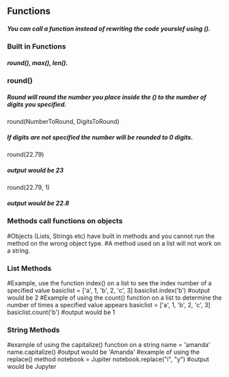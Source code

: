## Functions 
##### You can call a function instead of rewriting the code yourslef using (). 

### Built in Functions  
##### round(), max(), len(). 

### round()
##### Round will round the number you place inside the () to the number of digits you specified. 
round(NumberToRound, DigitsToRound) 
##### If digits are not specified the number will be rounded to 0 digits. 
round(22.79) 
##### output would be 23 
round(22.79, 1) 
##### output would be 22.8 

### Methods call functions on objects 
#Objects (Lists, Strings etc) have built in methods and you cannot run the method on the wrong object type. 
#A method used on a list will not work on a string.

### List Methods
#Example, use the function index() on a list to see the index number of a specified value
basiclist = ['a', 1, 'b', 2, 'c', 3] 
basiclist.index('b')
#output would be 2 
#Example of using the count() function on a list to determine the number of times a specified value appears
basiclist = ['a', 1, 'b', 2, 'c', 3] 
basiclist.count('b')
#output would be 1 

### String Methods
#example of using the capitalize() function on a string 
name = 'amanda'
name.capitalize()
#output would be 'Amanda' 
#example of using the replace() method
notebook = Jupiter
notebook.replace("i", "y")
#output would be Jupyter

